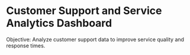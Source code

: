 # Customer Support and Service Analytics Dashboard
Objective: Analyze customer support data to improve service quality and response times.
